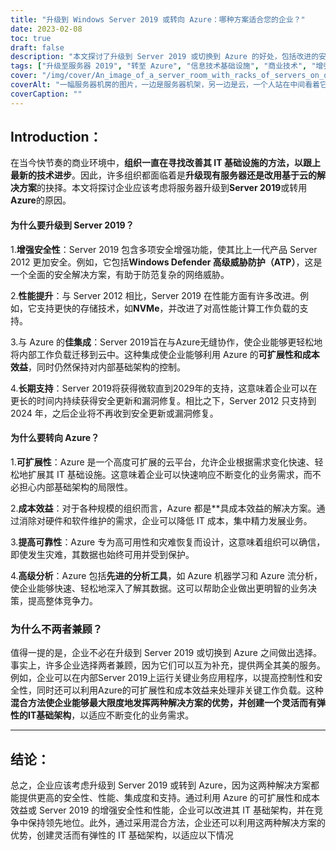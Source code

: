 ```yaml
---
title: "升级到 Windows Server 2019 或转向 Azure：哪种方案适合您的企业？"
date: 2023-02-08
toc: true
draft: false
description: "本文探讨了升级到 Server 2019 或切换到 Azure 的好处，包括改进的安全性、性能、集成和支持，以帮助企业做出最适合其 IT 基础架构的决定。"
tags: ["升级至服务器 2019", "转至 Azure", "信息技术基础设施", "商业技术", "增强安全性", "性能改进", "与 Azure 集成", "长期支持", "可扩展性", "成本效益", "提高可靠性", "高级分析", "混合方法", "灵活弹性的 IT 基础设施"]
cover: "/img/cover/An_image_of_a_server_room_with_racks_of_servers_on_one_side.png"
coverAlt: "一幅服务器机房的图片，一边是服务器机架，另一边是云，一个人站在中间看着它们。"
coverCaption: ""
---
```


## Introduction：

在当今快节奏的商业环境中，**组织一直在寻找改善其 IT 基础设施的方法，以跟上最新的技术进步**。因此，许多组织都面临着是**升级现有服务器还是改用基于云的解决方案**的抉择。本文将探讨企业应该考虑将服务器升级到**Server 2019**或转用**Azure**的原因。

#### 为什么要升级到 Server 2019？

1.**增强安全性**：Server 2019 包含多项安全增强功能，使其比上一代产品 Server 2012 更加安全。例如，它包括**Windows Defender 高级威胁防护（ATP）**，这是一个全面的安全解决方案，有助于防范复杂的网络威胁。

2.**性能提升**：与 Server 2012 相比，Server 2019 在性能方面有许多改进。例如，它支持更快的存储技术，如**NVMe**，并改进了对高性能计算工作负载的支持。

3.与 Azure 的**佳集成**：Server 2019旨在与Azure无缝协作，使企业能够更轻松地将内部工作负载迁移到云中。这种集成使企业能够利用 Azure 的**可扩展性和成本效益**，同时仍然保持对内部基础架构的控制。

4.**长期支持**：Server 2019将获得微软直到2029年的支持，这意味着企业可以在更长的时间内持续获得安全更新和漏洞修复。相比之下，Server 2012 只支持到 2024 年，之后企业将不再收到安全更新或漏洞修复。

#### 为什么要转向 Azure？

1.**可扩展性**：Azure 是一个高度可扩展的云平台，允许企业根据需求变化快速、轻松地扩展其 IT 基础设施。这意味着企业可以快速响应不断变化的业务需求，而不必担心内部基础架构的局限性。

2.**成本效益**：对于各种规模的组织而言，Azure 都是**具成本效益的解决方案。通过消除对硬件和软件维护的需求，企业可以降低 IT 成本，集中精力发展业务。

3.**提高可靠性**：Azure 专为高可用性和灾难恢复而设计，这意味着组织可以确信，即使发生灾难，其数据也始终可用并受到保护。

4.**高级分析**：Azure 包括**先进的分析工具**，如 Azure 机器学习和 Azure 流分析，使企业能够快速、轻松地深入了解其数据。这可以帮助企业做出更明智的业务决策，提高整体竞争力。

### 为什么不两者兼顾？

值得一提的是，企业不必在升级到 Server 2019 或切换到 Azure 之间做出选择。事实上，许多企业选择两者兼顾，因为它们可以互为补充，提供两全其美的服务。例如，企业可以在内部Server 2019上运行关键业务应用程序，以提高控制性和安全性，同时还可以利用Azure的可扩展性和成本效益来处理非关键工作负载。这种**混合方法使企业能够最大限度地发挥两种解决方案的优势，并创建一个灵活而有弹性的IT基础架构**，以适应不断变化的业务需求。

_________

## 结论：

总之，企业应该考虑升级到 Server 2019 或转到 Azure，因为这两种解决方案都能提供更高的安全性、性能、集成度和支持。通过利用 Azure 的可扩展性和成本效益或 Server 2019 的增强安全性和性能，企业可以改进其 IT 基础架构，并在竞争中保持领先地位。此外，通过采用混合方法，企业还可以利用这两种解决方案的优势，创建灵活而有弹性的 IT 基础架构，以适应以下情况
